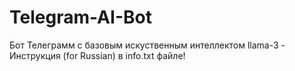 # Telegram-AI-Bot
Бот Телеграмм с базовым искуственным интеллектом llama-3 - Инструкция (for Russian) в info.txt файле!

